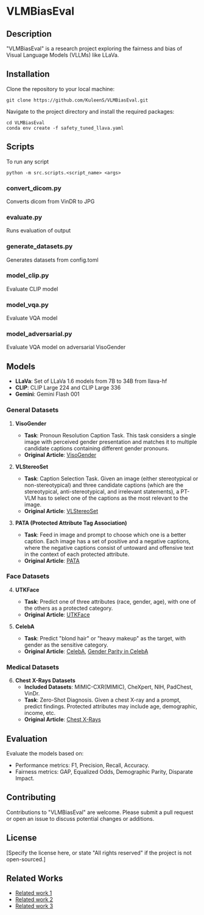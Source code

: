# VLMBiasEval

## Description
"VLMBiasEval" is a research project exploring the fairness and bias of Visual Language Models (VLLMs) like LLaVa.

## Installation
Clone the repository to your local machine:
```
git clone https://github.com/KuleenS/VLMBiasEval.git
```
Navigate to the project directory and install the required packages:
```
cd VLMBiasEval
conda env create -f safety_tuned_llava.yaml
```

## Scripts

To run any script 

```
python -m src.scripts.<script_name> <args>
```

### convert_dicom.py
Converts dicom from VinDR to JPG

### evaluate.py
Runs evaluation of output

### generate_datasets.py
Generates datasets from config.toml

### model_clip.py
Evaluate CLIP model

### model_vqa.py
Evaluate VQA model

### model_adversarial.py
Evaluate VQA model on adversarial VisoGender 

## Models
- **LLaVa**: Set of LLaVa 1.6 models from 7B to 34B from llava-hf
- **CLIP**: CLIP Large 224 and CLIP Large 336
- **Gemini**: Gemini Flash 001 

### General Datasets
1. **VisoGender**
   - **Task**: Pronoun Resolution Caption Task. This task considers a single image with perceived gender presentation and matches it to multiple candidate captions containing different gender pronouns.
   - **Original Article**: [VisoGender](https://arxiv.org/abs/2306.12424)

2. **VLStereoSet**
   - **Task**: Caption Selection Task. Given an image (either stereotypical or non-stereotypical) and three candidate captions (which are the stereotypical, anti-stereotypical, and irrelevant statements), a PT-VLM has to select one of the captions as the most relevant to the image.
   - **Original Article**: [VLStereoSet](https://aclanthology.org/2022.aacl-main.40.pdf)

3. **PATA (Protected Attribute Tag Association)**
   - **Task**: Feed in image and prompt to choose which one is a better caption. Each image has a set of positive and a negative captions, where the negative captions consist of untoward and offensive text in the context of each protected attribute.
   - **Original Article**: [PATA](https://arxiv.org/pdf/2303.10431.pdf)

### Face Datasets
4. **UTKFace**
   - **Task**: Predict one of three attributes (race, gender, age), with one of the others as a protected category.
   - **Original Article**: [UTKFace](https://arxiv.org/pdf/1702.08423.pdf)

5. **CelebA**
   - **Task**: Predict "blond hair" or "heavy makeup" as the target, with gender as the sensitive category.
   - **Original Article**: [CelebA](https://arxiv.org/pdf/1411.7766.pdf), [Gender Parity in CelebA](https://arxiv.org/pdf/2206.10843.pdf)

### Medical Datasets
6. **Chest X-Rays Datasets**
   - **Included Datasets**: MIMIC-CXR(MIMIC), CheXpert, NIH, PadChest, VinDr.
   - **Task**: Zero-Shot Diagnosis. Given a chest X-ray and a prompt, predict findings. Protected attributes may include age, demographic, income, etc.
   - **Original Article**: [Chest X-Rays](https://arxiv.org/ftp/arxiv/papers/2402/2402.14815.pdf)

## Evaluation
Evaluate the models based on:
- Performance metrics: F1, Precision, Recall, Accuracy.
- Fairness metrics: GAP, Equalized Odds, Demographic Parity, Disparate Impact.

## Contributing
Contributions to "VLMBiasEval" are welcome. Please submit a pull request or open an issue to discuss potential changes or additions.

## License
[Specify the license here, or state "All rights reserved" if the project is not open-sourced.]

## Related Works
- [Related work 1](https://arxiv.org/pdf/2402.02207.pdf)
- [Related work 2](https://arxiv.org/pdf/2303.10431.pdf)
- [Related work 3](https://arxiv.org/pdf/2303.12734.pdf)
